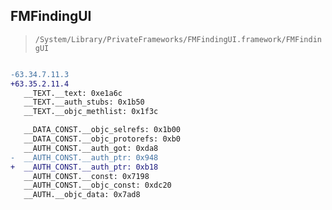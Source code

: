 ## FMFindingUI

> `/System/Library/PrivateFrameworks/FMFindingUI.framework/FMFindingUI`

```diff

-63.34.7.11.3
+63.35.2.11.4
   __TEXT.__text: 0xe1a6c
   __TEXT.__auth_stubs: 0x1b50
   __TEXT.__objc_methlist: 0x1f3c

   __DATA_CONST.__objc_selrefs: 0x1b00
   __DATA_CONST.__objc_protorefs: 0xb0
   __AUTH_CONST.__auth_got: 0xda8
-  __AUTH_CONST.__auth_ptr: 0x948
+  __AUTH_CONST.__auth_ptr: 0xb18
   __AUTH_CONST.__const: 0x7198
   __AUTH_CONST.__objc_const: 0xdc20
   __AUTH.__objc_data: 0x7ad8

```
